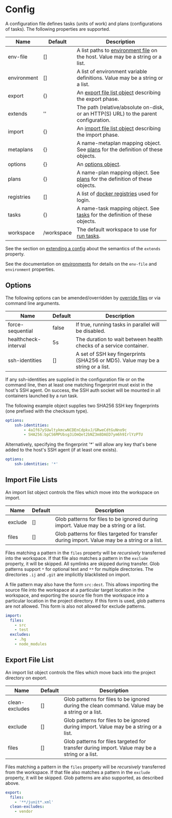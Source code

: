 # Config

A configuration file defines tasks (units of work) and plans (configurations of tasks). The following properties are supported.

| Name        | Default    | Description |
| ----------- | ---------- | ----------- |
| env-file    | []         | A list paths to [environment file](https://github.com/efritz/ij/blob/master/docs/environment.md#user-content-environment-files) on the host. Value may be a string or a list. |
| environment | []         | A list of environment variable definitions. Value may be a string or a list. |
| export      | {}         | An [export file list object](https://github.com/efritz/ij/blob/master/docs/config.md#user-content-export-file-lists) describing the export phase. |
| extends     | ''         | The path (relative/absolute on-disk, or an HTTP(S) URL) to the parent configuration. |
| import      | {}         | An [import file list object](https://github.com/efritz/ij/blob/master/docs/config.md#user-content-import-file-list) describing the import phase. |
| metaplans   | {}         | A name-metaplan mapping object. See [plans](https://github.com/efritz/ij/blob/master/docs/plans.md#user-content-metaplans) for the definition of these objects. |
| options     | {}         | An [options object](https://github.com/efritz/ij/blob/master/docs/config.md#user-content-options). |
| plans       | {}         | A name-plan mapping object. See [plans](https://github.com/efritz/ij/blob/master/docs/plans.md#user-content-plans) for the definition of these objects. |
| registries  | []         | A list of [docker registries](https://github.com/efritz/ij/blob/master/docs/registries.md#user-content-registries) used for login. |
| tasks       | {}         | A name-task mapping object. See [tasks](https://github.com/efritz/ij/blob/master/docs/tasks.md#user-content-tasks) for the definition of these objects. |
| workspace   | /workspace | The default workspace to use for [run tasks](https://github.com/efritz/ij/blob/master/docs/tasks.md#user-content-run-task). |

See the section on [extending a config](https://github.com/efritz/ij/blob/master/docs/extend.md#user-content-extending-a-config) about the semantics of the `extends` property.

See the documentation on [environments](https://github.com/efritz/ij/blob/master/docs/environment.md#user-content-environment) for details on the `env-file` and `environment` properties.

## Options

The following options can be amended/overridden by [override files](https://github.com/efritz/ij/blob/master/docs/override.md#user-content-override-files) or via command line arguments.

| Name                 | Default | Description |
| -------------------- | ------- | ----------- |
| force-sequential     | false   | If true, running tasks in parallel will be disabled. |
| healthcheck-interval | 5s      | The duration to wait between health checks of a service container. |
| ssh-identities       | []      | A set of SSH key fingerprints (SHA256 or MD5). Value may be a string or a list. |

If any ssh-identities are supplied in the configuration file or on the command line, then at least one matching fingerprint must exist in the host's SSH agent. On success, the SSH auth socket will be mounted in all containers launched by a *run* task.

The following example object supplies two SHA256 SSH key fingerprints (one prefixed with the checksum type).

```yaml
options:
    ssh-identities:
        - 4aIf67ySUwltykmcwNCDEnCdpkvJ/GRweCdtGuNno9c
        - SHA256:bpCS6MPUbsg3iOmQet2bNZ3m8DAED7ym6h9IrlYzPTU
```

Alternatively, specifying the fingerprint '*' will allow any key that's bene added to the host's SSH agent (if at least one exists).

```yaml
options:
    ssh-identities: '*'
```

## Import File Lists

An import list object controls the files which move into the workspace on import.

| Name    | Default | Description |
| ------- | ------- | ----------- |
| exclude | []      | Glob patterns for files to be ignored during import. Value may be a string or a list. |
| files   | []      | Glob patterns for files targeted for transfer during import. Value may be a string or a list. |

Files matching a pattern in the `files` property will be *recursively* transferred into the workspace. If that file also matches a pattern in the `exclude` property, it will be skipped. All symlinks are skipped during transfer. Glob patterns support `*` for optional text and `**` for multiple directories. The directories `.ij` and `.git` are implicitly blacklisted on import.

A file pattern may also have the form `src:dest`. This allows importing the source file into the workspace at a particular target location in the workspace, and exporting the source file from the workspace into a particular location in the project directory. If this form is used, glob patterns are not allowed. This form is also not allowed for exclude patterns.

```yaml
import:
  files:
    - src
    - test
  excludes:
    - .hg
    - node_modules
```

## Export File List

An import list object controls the files which move back into the project directory on export.

| Name           | Default | Description |
| -------------- | ------- | ----------- |
| clean-excludes | []      | Glob patterns for files to be ignored during the clean command. Value may be a string or a list. |
| exclude        | []      | Glob patterns for files to be ignored during import. Value may be a string or a list. |
| files          | []      | Glob patterns for files targeted for transfer during import. Value may be a string or a list. |

Files matching a pattern in the `files` property will be *recursively* transferred from the workspace. If that file also matches a pattern in the `exclude` property, it will be skipped. Glob patterns are also supported, as described above.

```yaml
export:
  files:
    - '**/junit*.xml'
  clean-excludes:
    - vendor
```

